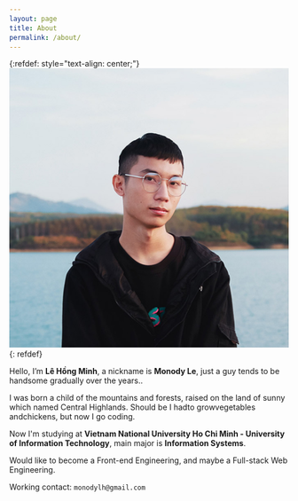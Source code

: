 ```yaml
---
layout: page
title: About
permalink: /about/
---
```


{:refdef: style="text-align: center;"}
![Hello, I’m Monody Le](/assets/images/me.jpg)
{: refdef}

Hello, I’m **Lê Hồng Minh**, a nickname is **Monody Le**, just a guy tends to be handsome gradually over the years..

I was born a child of the mountains and forests, raised on the land of sunny which named Central Highlands. Should be I hadto growvegetables andchickens, but now I go coding.

Now I'm studying at **Vietnam National University Ho Chi Minh - University of Information Technology**, main major is **Information Systems**.

Would like to become a Front-end Engineering, and maybe a Full-stack Web Engineering.

Working contact: `monodylh@gmail.com`